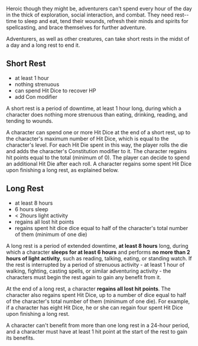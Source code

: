 Heroic though they might be, adventurers can't spend every hour of the day in the thick of exploration, social interaction, and combat. They need rest--time to sleep and eat, tend their wounds, refresh their minds and spirits for spellcasting, and brace themselves for further adventure.

Adventurers, as well as other creatures, can take short rests in the midst of a day and a long rest to end it.

## Short Rest

- at least 1 hour
- nothing strenuous
- can spend Hit Dice to recover HP
- add Con modifier

A short rest is a period of downtime, at least 1 hour long, during which a character does nothing more strenuous than eating, drinking, reading, and tending to wounds.

A character can spend one or more Hit Dice at the end of a short rest, up to the character's maximum number of Hit Dice, which is equal to the character's level. For each Hit Die spent in this way, the player rolls the die and adds the character's Constitution modifier to it. The character regains hit points equal to the total (minimum of 0). The player can decide to spend an additional Hit Die after each roll. A character regains some spent Hit Dice upon finishing a long rest, as explained below.

## Long Rest

- at  least 8 hours
- 6 hours sleep
- < 2hours light activity
- regains all lost hit points
- regains spent hit dice dice equal to half of the character's total number of them (minimum of one die)

A long rest is a period of extended downtime, **at least 8 hours** long, during which a character **sleeps for at least 6 hours** and performs **no more than 2 hours of light activity**, such as reading, talking, eating, or standing watch. If the rest is interrupted by a period of strenuous activity - at least 1 hour of walking, fighting, casting spells, or similar adventuring activity - the characters must begin the rest again to gain any benefit from it.

At the end of a long rest, a character **regains all lost hit points**. The character also regains spent Hit Dice, up to a number of dice equal to half of the character's total number of them (minimum of one die). For example, if a character has eight Hit Dice, he or she can regain four spent Hit Dice upon finishing a long rest.

A character can't benefit from more than one long rest in a 24-hour period, and a character must have at least 1 hit point at the start of the rest to gain its benefits.

